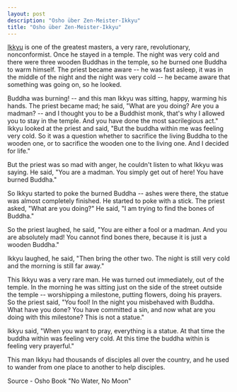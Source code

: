 ```yaml
---
layout: post
description: "Osho über Zen-Meister-Ikkyu"
title: "Osho über Zen-Meister-Ikkyu"
---
```


[Ikkyu](http://de.wikipedia.org/wiki/Ikky%C5%AB) is one of the greatest masters, a very rare, revolutionary, nonconformist. Once he stayed in a temple. The night was very cold and there were three wooden Buddhas in the temple, so he burned one Buddha to warm himself. The priest became aware -- he was fast asleep, it was in the middle of the night and the night was very cold -- he became aware that something was going on, so he looked.

Buddha was burning! -- and this man Ikkyu was sitting, happy, warming his hands. The priest became mad; he said, "What are you doing? Are you a madman? -- and I thought you to be a Buddhist monk, that's why I allowed you to stay in the temple. And you have done the most sacrilegious act."
Ikkyu looked at the priest and said, "But the buddha within me was feeling very cold. So it was a question whether to sacrifice the living Buddha to the wooden one, or to sacrifice the wooden one to the living one. And I decided for life."

But the priest was so mad with anger, he couldn't listen to what Ikkyu was saying. He said, "You are a madman. You simply get out of here! You have burned Buddha."

So Ikkyu started to poke the burned Buddha -- ashes were there, the statue was almost completely finished. He started to poke with a stick. The priest asked, "What are you doing?"
He said, "I am trying to find the bones of Buddha."

So the priest laughed, he said, "You are either a fool or a madman. And you are absolutely mad! You cannot find bones there, because it is just a wooden Buddha."

Ikkyu laughed, he said, "Then bring the other two. The night is still very cold and the morning is still far away."

This Ikkyu was a very rare man. He was turned out immediately, out of the temple. In the morning he was sitting just on the side of the street outside the temple -- worshipping a milestone, putting flowers, doing his prayers. So the priest said, "You fool! In the night you misbehaved with Buddha. What have you done? You have committed a sin, and now what are you doing with this milestone? This is not a statue."

Ikkyu said, "When you want to pray, everything is a statue. At that time the buddha within was feeling very cold. At this time the buddha within is feeling very prayerful."

This man Ikkyu had thousands of disciples all over the country, and he used to wander from one place to another to help disciples.

Source - Osho Book "No Water, No Moon"

